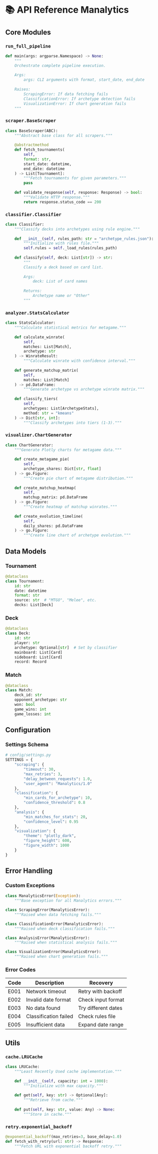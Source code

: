 # 📚 API Reference Manalytics

## Core Modules

### `run_full_pipeline`

```python
def main(args: argparse.Namespace) -> None:
    """
    Orchestrate complete pipeline execution.
    
    Args:
        args: CLI arguments with format, start_date, end_date
        
    Raises:
        ScrapingError: If data fetching fails
        ClassificationError: If archetype detection fails
        VisualizationError: If chart generation fails
    """
```

### `scraper.BaseScraper`

```python
class BaseScraper(ABC):
    """Abstract base class for all scrapers."""
    
    @abstractmethod
    def fetch_tournaments(
        self,
        format: str,
        start_date: datetime,
        end_date: datetime
    ) -> List[Tournament]:
        """Fetch tournaments for given parameters."""
        pass
    
    def validate_response(self, response: Response) -> bool:
        """Validate HTTP response."""
        return response.status_code == 200
```

### `classifier.Classifier`

```python
class Classifier:
    """Classify decks into archetypes using rule engine."""
    
    def __init__(self, rules_path: str = "archetype_rules.json"):
        """Initialize with rules file."""
        self.rules = self._load_rules(rules_path)
    
    def classify(self, deck: List[str]) -> str:
        """
        Classify a deck based on card list.
        
        Args:
            deck: List of card names
            
        Returns:
            Archetype name or "Other"
        """
```

### `analyzer.StatsCalculator`

```python
class StatsCalculator:
    """Calculate statistical metrics for metagame."""
    
    def calculate_winrate(
        self,
        matches: List[Match],
        archetype: str
    ) -> WinrateResult:
        """Calculate winrate with confidence interval."""
    
    def generate_matchup_matrix(
        self,
        matches: List[Match]
    ) -> pd.DataFrame:
        """Generate archetype vs archetype winrate matrix."""
    
    def classify_tiers(
        self,
        archetypes: List[ArchetypeStats],
        method: str = "kmeans"
    ) -> Dict[str, int]:
        """Classify archetypes into tiers (1-3)."""
```

### `visualizer.ChartGenerator`

```python
class ChartGenerator:
    """Generate Plotly charts for metagame data."""
    
    def create_metagame_pie(
        self,
        archetype_shares: Dict[str, float]
    ) -> go.Figure:
        """Create pie chart of metagame distribution."""
    
    def create_matchup_heatmap(
        self,
        matchup_matrix: pd.DataFrame
    ) -> go.Figure:
        """Create heatmap of matchup winrates."""
    
    def create_evolution_timeline(
        self,
        daily_shares: pd.DataFrame
    ) -> go.Figure:
        """Create line chart of archetype evolution."""
```

## Data Models

### Tournament

```python
@dataclass
class Tournament:
    id: str
    date: datetime
    format: str
    source: str  # "MTGO", "Melee", etc.
    decks: List[Deck]
```

### Deck

```python
@dataclass
class Deck:
    id: str
    player: str
    archetype: Optional[str]  # Set by classifier
    mainboard: List[Card]
    sideboard: List[Card]
    record: Record
```

### Match

```python
@dataclass
class Match:
    deck_id: str
    opponent_archetype: str
    won: bool
    game_wins: int
    game_losses: int
```

## Configuration

### Settings Schema

```python
# config/settings.py
SETTINGS = {
    "scraping": {
        "timeout": 30,
        "max_retries": 3,
        "delay_between_requests": 1.0,
        "user_agent": "Manalytics/1.0"
    },
    "classification": {
        "min_cards_for_archetype": 10,
        "confidence_threshold": 0.8
    },
    "analysis": {
        "min_matches_for_stats": 20,
        "confidence_level": 0.95
    },
    "visualization": {
        "theme": "plotly_dark",
        "figure_height": 600,
        "figure_width": 1000
    }
}
```

## Error Handling

### Custom Exceptions

```python
class ManalyticsError(Exception):
    """Base exception for all Manalytics errors."""

class ScrapingError(ManalyticsError):
    """Raised when data fetching fails."""

class ClassificationError(ManalyticsError):
    """Raised when deck classification fails."""

class AnalysisError(ManalyticsError):
    """Raised when statistical analysis fails."""

class VisualizationError(ManalyticsError):
    """Raised when chart generation fails."""
```

### Error Codes

| Code | Description | Recovery |
|------|-------------|----------|
| E001 | Network timeout | Retry with backoff |
| E002 | Invalid date format | Check input format |
| E003 | No data found | Try different dates |
| E004 | Classification failed | Check rules file |
| E005 | Insufficient data | Expand date range |

## Utils

### `cache.LRUCache`

```python
class LRUCache:
    """Least Recently Used cache implementation."""
    
    def __init__(self, capacity: int = 1000):
        """Initialize with max capacity."""
    
    def get(self, key: str) -> Optional[Any]:
        """Retrieve from cache."""
    
    def put(self, key: str, value: Any) -> None:
        """Store in cache."""
```

### `retry.exponential_backoff`

```python
@exponential_backoff(max_retries=3, base_delay=1.0)
def fetch_with_retry(url: str) -> Response:
    """Fetch URL with exponential backoff retry."""
``` 